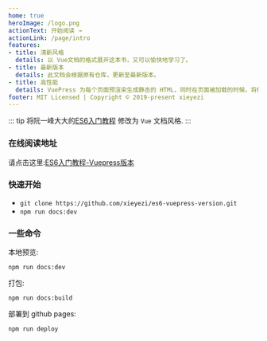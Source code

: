 ```yaml
---
home: true
heroImage: /logo.png
actionText: 开始阅读 →
actionLink: /page/intro
features:
- title: 清新风格
  details: 以 Vue文档的格式展开这本书，又可以愉快地学习了。
- title: 最新版本
  details: 此文档会根据原有仓库，更新至最新版本。
- title: 高性能
  details: VuePress 为每个页面预渲染生成静态的 HTML，同时在页面被加载的时候，将作为 SPA 运行。
footer: MIT Licensed | Copyright © 2019-present xieyezi
---
```



::: tip 
 将阮一峰大大的[ES6入门教程](http://es6.ruanyifeng.com/#README) 修改为 `Vue` 文档风格.
:::

### 在线阅读地址

请点击这里:[ES6入门教程-Vuepress版本](https://xieyezi.github.io/es6-vuepress-version/)

### 快速开始

- `git clone https://github.com/xieyezi/es6-vuepress-version.git`
- `npm run docs:dev`

### 一些命令

本地预览:

```
npm run docs:dev
```

打包:

```
npm run docs:build
```

部署到 github pages:

```
npm run deploy
```